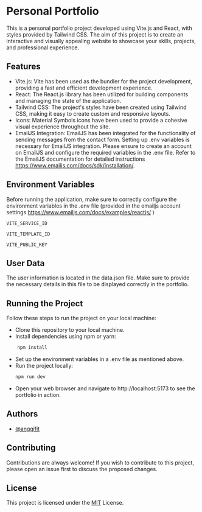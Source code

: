 
# Personal Portfolio
This is a personal portfolio project developed using Vite.js and React, with styles provided by Tailwind CSS. The aim of this project is to create an interactive and visually appealing website to showcase your skills, projects, and professional experience.




## Features

- Vite.js: Vite has been used as the bundler for the project development, providing a fast and efficient development experience.
- React: The React.js library has been utilized for building components and managing the state of the application.
- Tailwind CSS: The project's styles have been created using Tailwind CSS, making it easy to create custom and responsive layouts.
- Icons: Material Symbols icons have been used to provide a cohesive visual experience throughout the site.
- EmailJS Integration: EmailJS has been integrated for the functionality of sending messages from the contact form. Setting up .env variables is necessary for EmailJS integration. Please ensure to create an account on EmailJS and configure the required variables in the .env file. Refer to the EmailJS documentation for detailed instructions https://www.emailjs.com/docs/sdk/installation/.



## Environment Variables

Before running the application, make sure to correctly configure the environment variables in the .env file (provided in the emailjs account settings https://www.emailjs.com/docs/examples/reactjs/ )

`VITE_SERVICE_ID`

`VITE_TEMPLATE_ID`

`VITE_PUBLIC_KEY`


## User Data

The user information is located in the data.json file. Make sure to provide the necessary details in this file to be displayed correctly in the portfolio.
## Running the Project

Follow these steps to run the project on your local machine:

- Clone this repository to your local machine.
- Install dependencies using npm or yarn:
```bash
    npm install

```
- Set up the environment variables in a .env file as mentioned above.
- Run the project locally:
    ```bash
    npm run dev

- Open your web browser and navigate to http://localhost:5173 to see the portfolio in action.

## Authors

- [@anggifit]( https://github.com/anggifit)


## Contributing

Contributions are always welcome! If you wish to contribute to this project, please open an issue first to discuss the proposed changes.


## License
This project is licensed under the [MIT](https://choosealicense.com/licenses/mit/) License.

